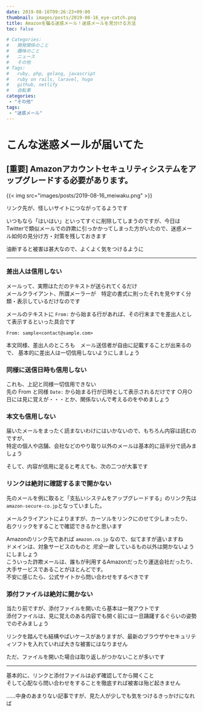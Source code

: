```yaml
---
date: 2019-08-16T09:26:23+09:00
thumbnail: images/posts/2019-08-16_eye-catch.png
title: Amazonを騙る迷惑メール！迷惑メールを見分ける方法
toc: false

# Categories:
#   開発関係のこと
#   趣味のこと
#   ニュース
#   その他
# Tags:
#   ruby, php, golang, javascript
#   ruby on rails, laravel, hugo
#   github, netlify
#   自転車
categories:
 - "その他"
tags:
 - "迷惑メール"
---
```


# こんな迷惑メールが届いてた

## [重要] Amazonアカウントセキュリティシステムをアップグレードする必要があります。

{{< img src="images/posts/2019-08-16_meiwaku.png" >}}

リンク先が、怪しいサイトにつながってるようです

いつもなら「はいはい」といってすぐに削除してしまうのですが、今日はTwitterで類似メールでの詐欺に引っかかってしまった方がいたので、迷惑メール如何の見分け方・対策を残しておきます

油断すると被害は甚大なので、よくよく気をつけるように

* * *

### 差出人は信用しない

メールって、実際はただのテキストが送られてくるだけ  
メールクライアント、所謂メーラーが　特定の書式に則ったそれを見やすく分類・表示しているだけなのです

メールのテキストに <code>From:</code> から始まる行があれば、その行末までを差出人として表示するといった具合です

```
From: sample<contact@sample.com>
```

本文同様、差出人のところも　メール送信者が自由に記載することが出来るので、
基本的に差出人は一切信用しないようにしましょう

### 同様に送信日時も信用しない

これも、上記と同様一切信用できない  
先の From と同様 <code>Date:</code> から始まる行が日時として表示されるだけです
○月○日には見に覚えが・・・とか、関係ないんで考えるのをやめましょう

### 本文も信用しない

届いたメールをまったく読まないわけにはいかないので、もちろん内容は読むのですが、  
特定の個人や店舗、会社などのやり取り以外のメールは基本的に話半分で読みましょう  

そして、内容が信用に足ると考えても、次の二つが大事です

### リンクは絶対に確認するまで開かない

先のメールを例に取ると「支払いシステムをアップグレードする」のリンク先は  
<code>amazon-secure-co.jp</code>となっていました。  

メールクライアントによりますが、カーソルをリンクにのせて少しまったり、
右クリックをすることで確認できるかと思います

Amazonのリンク先であれば <code>amazon.co.jp</code> なので、似てますが違いますね  
ドメインは、対象サービスのものと _完全一致_ しているもの以外は開かないようにしましょう  
こういった詐欺メールは、誰もが利用するAmazonだったり運送会社だったり、大手サービスであることがほとんどです。  
不安に感じたら、公式サイトから問い合わせをするべきです

### 添付ファイルは絶対に開かない

当たり前ですが、添付ファイルを開いたら基本は一発アウトです  
添付ファイルは、見に覚えのある内容でも開く前には一旦躊躇するぐらいの姿勢でのぞみましょう  

リンクを踏んでも結構やばいケースがありますが、最新のブラウザやセキュリティソフトを入れていれば大きな被害にはなりません

ただ、ファイルを開いた場合は取り返しがつかないことが多いです

* * *

基本的に、リンクと添付ファイルは必ず確認してから開くこと  
そして心配なら問い合わせをすることを徹底すれば被害は殆ど起きません

……中身のあまりない記事ですが、見た人が少しでも気をつけるきっかけになれば